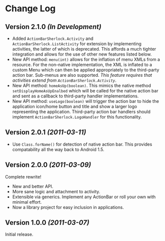 Change Log
===============================================================================

Version 2.1.0 *(In Development)*
--------------------------------

 * Added `ActionBarSherlock.Activity` and `ActionBarSherlock.ListActivity` for
   extension by implementing activities, the latter of which is deprecated.
   This affords a much tighter integration and allows for the use of other new
   features listed below.
 * New API method: `menu(int)` allows for the inflation of menu XMLs from a
   resource. For the non-native implementation, the XML is inflated to a custom
   Menu which can then be applied appropriately to the third-party action bar.
   Sub-menus are also supported. *This feature requires that activities extend
   from `ActionBarSherlock.Activity`*.
 * New API method: `homeAsUp(boolean)`. This mimics the native method
   `setDisplayHomeAsUpEnalbed` which will be called for the native action bar
   and sent as a callback to third-party handler implementations.
 * New API method: `useLogo(boolean)` will trigger the action bar to hide the
   application icon/home button and title and show a larger logo representing
   the application. Third-party action bar handlers should implement
   `ActionBarSherlock.LogoHandler` for this functionality.


Version 2.0.1 *(2011-03-11)*
----------------------------

 * Use `Class.forName()` for detection of native action bar. This provides
   compatability all the way back to Android 1.5.


Version 2.0.0 *(2011-03-09)*
----------------------------
Complete rewrite!

 * New and better API.
 * More sane logic and attachment to activity.
 * Extensible via generics. Implement any ActionBar or roll your own with
   minimal effort.
 * Now a library project for easy inclusion in applications.


Version 1.0.0 *(2011-03-07)*
----------------------------
Initial release.
